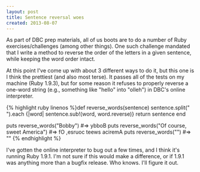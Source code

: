 ```yaml
---
layout: post
title: Sentence reversal woes
created: 2013-08-07
---
```


As part of DBC prep materials, all of us boots are to do a number of Ruby exercises/challenges (among other things). One such challenge mandated that I write a method to reverse the order of the letters in a given sentence, while keeping the word order intact. 

At this point I've come up with about 3 different ways to do it, but this one is I think the prettiest (and also most terse). It passes all of the tests on my machine (Ruby 1.9.3), but for some reason it refuses to properly reverse a one-word string (e.g., something like "hello" into "olleh") in DBC's online interpreter. 

{% highlight ruby linenos %}def reverse_words(sentence)
  sentence.split(" ").each {|word| sentence.sub!(word, word.reverse)}
  return sentence
end

puts reverse_words("Bobby") #=> ybboB
puts reverse_words("Of course, sweet America")
 #=> fO ,esruoc teews aciremA
puts reverse_words("") #=> ""
{% endhighlight %}

I've gotten the online interpreter to bug out a few times, and I think it's running Ruby 1.9.1. I'm not sure if this would make a difference, or if 1.9.1 was anything more than a bugfix release. Who knows. I'll figure it out.

